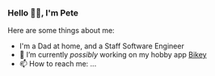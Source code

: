 ### Hello 👋🏼, I'm Pete



Here are some things about me:

- I'm a Dad at home, and a Staff Software Engineer
- 🔭 I’m currently _possibly_ working on my hobby app [Bikey](https://apps.apple.com/ie/app/bikey/id1048962300)
- 📫 How to reach me: ...
